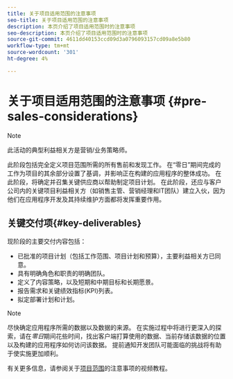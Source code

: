 ```yaml
---
title: 关于项目适用范围的注意事项
seo-title: 关于项目适用范围的注意事项
description: 本页介绍了项目适用范围时的注意事项
seo-description: 本页介绍了项目适用范围时的注意事项
source-git-commit: 4611dd40153ccd09d3a0796093157cd09a8e5b80
workflow-type: tm+mt
source-wordcount: '301'
ht-degree: 4%

---
```



# 关于项目适用范围的注意事项 {#pre-sales-considerations}

>[!NOTE]
>此活动的典型利益相关方是营销/业务策略师。

此阶段包括完全定义项目范围所需的所有售前和发现工作。 在“零日”期间完成的工作为项目的其余部分设置了基调，并影响正在构建的应用程序的整体成功。
在此阶段，将确定并召集关键供应商以帮助制定项目计划。 在此阶段，还应与客户公司内的关键项目利益相关方（如销售主管、营销经理和IT团队）建立入伙，因为他们在应用程序开发及其持续维护方面都将发挥重要作用。

## 关键交付项{#key-deliverables}

现阶段的主要交付内容包括：

* 已批准的项目计划（包括工作范围、项目计划和预算），主要利益相关方已同意。
* 具有明确角色和职责的明确团队。
* 定义了内容策略，以及短期和中期目标和长期愿景。
* 报告需求和关键绩效指标(KPI)列表。
* 拟定部署计划和计划。

>[!NOTE]
>
>尽快确定应用程序所需的数据以及数据的来源。 在实施过程中将进行更深入的探索，请在&#x200B;*零日*&#x200B;期间花些时间，找出客户端打算使用的数据、当前存储该数据的位置以及构建的应用程序如何访问该数据。 提前通知开发团队可能面临的挑战将有助于使实施更加顺利。

有关更多信息，请参阅关于[项目范围](https://helpx.adobe.com/experience-manager/6-5/screens/using/project-considerations.html)的注意事项的视频教程。
